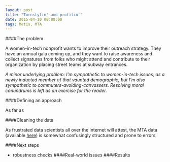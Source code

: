 ```yaml
---
layout: post
title: "Turnstylin' and profilin'"
date: 2015-04-10 00:00:00
tags: Metis, MTA
---
```


####The problem

A women-in-tech nonprofit wants to improve their outreach strategy. They have an annual gala coming up, and they want to raise awareness and collect signatures from folks who might attend and contribute to their organization by placing street teams at subway entrances.

<i>A minor underlying problem: I'm sympathetic to women-in-tech issues, as a newly inducted member of that vaunted demographic, but I'm also sympathetic to commuters-avoiding-canvassers. Resolving moral conundrums is left as an exercise for the reader. </i>

####Defining an approach

As far as 

####Cleaning the data

As frustrated data scientists all over the internet will attest, the MTA data (available [here](http://web.mta.info/developers/turnstile.html)) is somewhat confusingly structured and prone to errors.

####Next steps
- robustness checks
####Real-world issues
####Results
####
